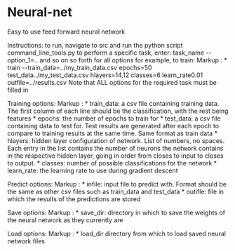 # Neural-net
Easy to use feed forward neural network

Instructions:
to run, navigate to src and run the python script command_line_tools.py
to perform a specific task, enter: task_name --option_1=.. and so on so forth for all options
for example, to train:
Markup : * train --train_data=../my_train_data.csv epochs=50 test_data../my_test_data.csv hlayers=14,12 classes=6 learn_rate0.01 outfile=../results.csv
Note that ALL options for the required task must be filled in

Training options:
Markup : * train_data: a csv file containing training data. The first column of each line should be the classification, with the rest being features
        * epochs: the number of epochs to train for
        * test_data: a csv file containing data to test for. Test results are generated after each epoch to compare to training results at the same time. Same format as train data
        * hlayers: hidden layer configuration of network. List of numbers, no spaces. Each entry in the list contains the number of neurons the network contains in the respective hidden layer, going in order from closes to input to closes to output.
        * classes: number of possible classifications for the network
        * learn_rate: the learning rate to use during gradient descent

Predict options:
Markup : * infile: input file to predict with. Format should be the same as other csv files such as train_data and test_data
        * outifle: file in which the results of the predictions are stored

Save options:
Markup : * save_dir: directory in which to save the weights of the neural network as they currently are

Load options:
Markup : * load_dir directory from which to load saved neural network files
